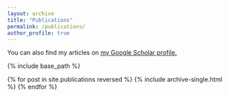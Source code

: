 ```yaml
---
layout: archive
title: "Publications"
permalink: /publications/
author_profile: true
---
```



You can also find my articles on <u><a href="https://scholar.google.co.in/citations?user=E9I6GbwAAAAJ&hl=en&oi=ao">my Google Scholar profile</a>.</u>


{% include base_path %}

{% for post in site.publications reversed %}
  {% include archive-single.html %}
{% endfor %}
